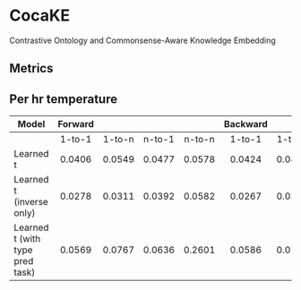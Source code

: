 # CocaKE
Contrastive Ontology and Commonsense-Aware Knowledge Embedding

## Metrics


## Per hr temperature

| Model                           | Forward |        |        |        | Backward |        |        |        |
|---------------------------------|:-------:|:------:|:------:|:------:|:--------:|:------:|:------:|:------:|
|                                 |  1-to-1 | 1-to-n | n-to-1 | n-to-n |  1-to-1  | 1-to-n | n-to-1 | n-to-n |
| Learned t                       |  0.0406 | 0.0549 | 0.0477 | 0.0578 |  0.0424  | 0.0450 | 0.0519 | 0.0574 |
| Learned t (inverse only)        |  0.0278 | 0.0311 | 0.0392 | 0.0582 |  0.0267  | 0.0379 | 0.0333 | 0.0605 |
| Learned t (with type pred task) |  0.0569 | 0.0767 | 0.0636 | 0.2601 |  0.0586  | 0.0746 | 0.0618 | 0.2775 |